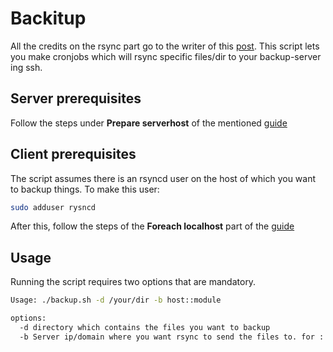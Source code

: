 # Backitup
All the credits on the rsync part go to the writer of this [post][guide].
This script lets you make cronjobs which will rsync specific files/dir to your backup-server ing ssh.

## Server prerequisites
Follow the steps under **Prepare serverhost** of the mentioned [guide][guide]

## Client prerequisites
The script assumes there is an rsyncd user on the host of which you want to backup things.
To make this user:
```bash
sudo adduser rysncd
```
After this, follow the steps of the **Foreach localhost** part of the [guide][guide]

## Usage
Running the script requires two options that are mandatory.
```bash
Usage: ./backup.sh -d /your/dir -b host::module

options:
  -d directory which contains the files you want to backup
  -b Server ip/domain where you want rsync to send the files to. for ::module see 'man rsync'
```
[guide]: http://mennucc1.debian.net/howto-ssh-rsyncd.html

